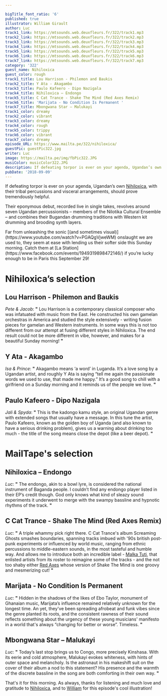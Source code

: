 ```yaml
---

bigTitle_font_ratio: '6'
published: true
illustrator: William Girault
author: Luc
track1_link: https://mtsounds.web.deuxfleurs.fr/322/track1.mp3
track2_link: https://mtsounds.web.deuxfleurs.fr/322/track2.mp3
track3_link: https://mtsounds.web.deuxfleurs.fr/322/track3.mp3
track4_link: https://mtsounds.web.deuxfleurs.fr/322/track4.mp3
track5_link: https://mtsounds.web.deuxfleurs.fr/322/track5.mp3
track6_link: https://mtsounds.web.deuxfleurs.fr/322/track6.mp3
track7_link: https://mtsounds.web.deuxfleurs.fr/322/track7.mp3
category: '322'
guest_name: Nihiloxica
guest_color: rough
track1_title: Lou Harrison - Philemon and Baukis
track2_title: Y Ata - Akagambo
track3_title: Paulo Kafeero - Dipo Nazigala
track4_title: Nihiloxica – Endongo
track5_title: C Cat Trance - Shake The Mind (Red Axes Remix)
track6_title: 'Marijata - No Condition Is Permanent '
track7_title: Mbongwana Star – Malukayi
track1_color: dreamy
track2_color: vibrant
track3_color: dreamy
track4_color: rough
track5_color: trippy
track6_color: vibrant
track7_color: dreamy
episode_URL: https://www.mailta.pe/322/nihiloxica/
guestPic: guestPic322.jpg
writer: Luc
image: https://mailta.pe/img/fbPic322.JPG
musiColor: musicColor322.JPG
description: If defeating torpor is ever on your agenda, Ugandan’s own Nihiloxica, with their tribal percussions and visceral arrangements, should prove tremendously helpful. Their eponymous debut, recorded live in single takes, revolves around seven Ugandan percussionists – members of the Nilotika Cultural Ensemble – and combines their Bugandan drumming traditions with Western kit drumming and brooding synth layers. Far from unleashing the sonic onslaught we are used to, they seem at ease with lending us their softer side this Sunday morning.
pubDate: '2018-09-09'
---
```

If defeating torpor is ever on your agenda, Ugandan’s own [Nihiloxica](https://nyegenyegetapes.bandcamp.com/album/nihiloxica), with their tribal percussions and visceral arrangements, should prove tremendously helpful.
<p>Their eponymous debut, recorded live in single takes, revolves around seven Ugandan percussionists – members of the Nilotika Cultural Ensemble – and combines their Bugandan drumming traditions with Western kit drumming and brooding synth layers.
<p> Far from unleashing the sonic [(and sometimes visual)](https://www.youtube.com/watch?v=PGAQgVjweWM) onslaught we are used to, they seem at ease with lending us their softer side this Sunday morning.
Catch them at [La Station](https://www.facebook.com/events/1949319898472146/) if you’re lucky enough to be in Paris this September 29!


# Nihiloxica’s selection


## Lou Harrison - Philemon and Baukis
_Pete & Jacob_:  **"**  Lou Harrison is a contemporary classical composer who was infatuated with music from the East. He constructed his own gamelan orchestras in America and studied the style extensively - writing fusion pieces for gamelan and Western instruments. In some ways this is not too different from our attempt at fusing different styles in Nihiloxica. The end result could not be more different in vibe, however, and makes for a beautiful Sunday morning!  **"** 

## Y Ata - Akagambo
_Isa & Prince_:  **"**  Akagambo means ‘a word’ in Luganda. It’s a love song by a Ugandan artist, and roughly Y Ata is saying “tell me again the passionate words we used to use, that made me happy.” It’s a good song to chill with a girlfriend on a Sunday morning and it reminds us of the people we love. **"** 

## Paulo Kafeero - Dipo Nazigala
_Jali & Spyda_:  **"**  This is the kadongo kamu style, an original Ugandan genre with extended songs that usually have a message. In this tune the artist, Paulo Kafeero, known as the golden boy of Uganda (and also known to have a serious drinking problem), gives us a warning about drinking too much - the title of the song means close the depot (like a beer depot). **"** 


# MailTape's selection

## Nihiloxica – Endongo
_Luc_:  **"**  The endongo, akin to a bowl lyre, is considered the national instrument of Baganda people. I couldn’t find any endongo player listed in their EP’s credit though. God only knows what kind of sleazy sound experiments it underwent to merge with the swampy bassline and hypnotic rhythms of the track. **"** 

## C Cat Trance - Shake The Mind (Red Axes Remix)
_Luc_:  **"**  A triple whammy pick right there. C Cat Trance's album Screaming Ghosts smashes boundaries,  spanning tracks imbued with '90s british post-punk experiments or influenced by world music, ranging from ethnic percussions to middle-eastern sounds, in the most tasteful and humble way. And allows me to introduce both an incredible label - [Malka Tuti](https://soundcloud.com/malka-tuti), that enlisted artists from its roster to reimagine some of the tracks - and the not too shaby either [Red Axes](https://soundcloud.com/redaxes) whose version of Shake The Mind is one groovy and mesmerizing cut! **"** 

##  Marijata - No Condition Is Permanent 
_Luc_:  **"**  Hidden in the shadows of the likes of Ebo Taylor, monument of Ghanaian music, Marijata’s influence remained relatively unknown for the longest time. An yet, they've been spreading afrobeat and funk vibes since the genre planted its roots, and the consistent rawness of their sound reflects something about the urgency of these young musicians' manifesto in a world that's always “changing for better or worse”. Timeless. **"** 

## Mbongwana Star – Malukayi
_Luc_:  **"**  Today’s last stop brings us to Congo, more precisely Kinshasa. With its eerie and cold atmosphere, Malukayi evokes whiteness, with hints of outer space and melancholy. Is the astronaut in his makeshift suit on the cover of their album a nod to this statement?  His presence and the warmth of the discrete bassline in the song are both comforting in their own way. **"** 

That's it for this morning. As always, thanks for listening and much love and gratitude to [Nihiloxica](http://nihiloxica.com/), and to [William](https://www.williamgirault.com/) for this episode's cool illustration!

